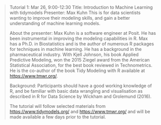 > Tutorial 1: Mar 26, 9:00-12:30
> Title: Introduction to Machine Learning with tidymodels
> Presenter: Max Kuhn
> This is for data scientists wanting to improve their modeling skills, and gain a better understanding of machine learning models. 
> 
> About the presenter: Max Kuhn is a software engineer at Posit. He has been instrumental in improving the modeling capabilities in R. Max has a Ph.D. in Biostatistics and is the author of numerous R packages for techniques in machine learning. He has a background in the pharmaceutical industry.  With Kjell Johnson, his book Applied Predictive Modeling, won the 2015 Ziegel award from the American Statistical Association, for the best book reviewed in Technometrics. He is the co-author of the book Tidy Modeling with R available at https://www.tmwr.org/. 
> 
> Background: Participants should have a good working knowledge of R, and be familiar with basic data wrangling and visualisation as described in R for Data Science by Wickham and Grolemund (2016).
> 
> The tutorial will follow selected materials from https://www.tidymodels.org/ and  https://www.tmwr.org/ and will be made available a few days prior to the tutorial.

